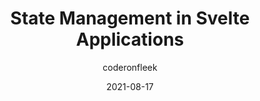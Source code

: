 ---
author: coderonfleek
date: 2021-08-17
publisher: auth0
tags:
  - state-management
  - svelte
target_url: https://auth0.com/blog/state-management-in-svelte-applications/
title: State Management in Svelte Applications
---